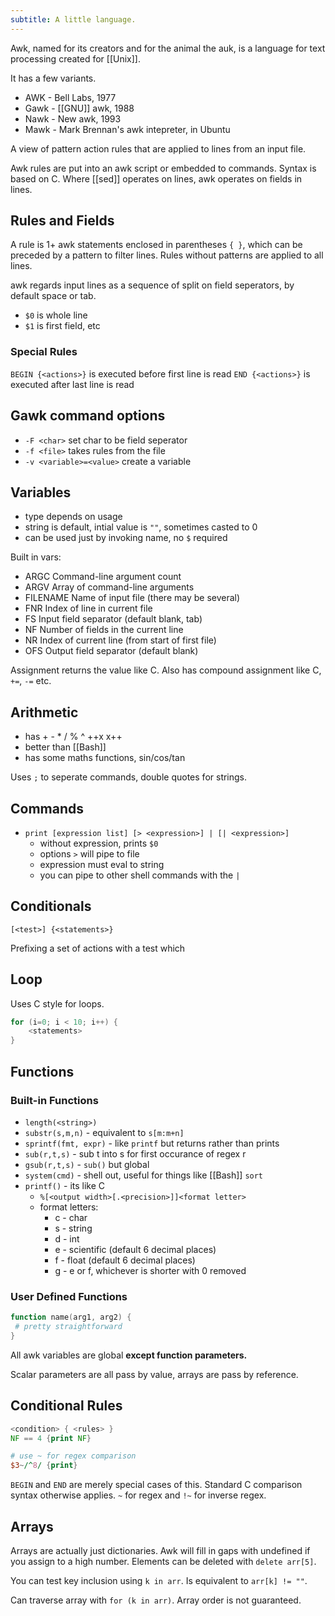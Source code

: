 ```yaml
---
subtitle: A little language.
---
```

Awk, named for its creators and for the animal the auk, is a language for text processing created for [[Unix]].

It has a few variants.

- AWK - Bell Labs, 1977
- Gawk - [[GNU]] awk, 1988
- Nawk - New awk, 1993
- Mawk - Mark Brennan's awk intepreter, in Ubuntu

A view of pattern action rules that are applied to lines from an input file.

Awk rules are put into an awk script or embedded to commands.  Syntax is based on C.  Where [[sed]] operates on lines, awk operates on fields in lines.

## Rules and Fields

A rule is 1+ awk statements  enclosed in parentheses `{ }`, which can be preceded by a pattern to filter lines.  Rules without patterns are applied to all lines.

awk regards input lines as a sequence of split on field seperators, by default space or tab.

- `$0` is whole line
- `$1` is first field, etc

### Special Rules

`BEGIN {<actions>}` is executed before first line is read
`END {<actions>}` is executed after last line is read

## Gawk command options

- `-F <char>` set char to be field seperator
- `-f <file>` takes rules from the file
- `-v <variable>=<value>` create a variable

## Variables

- type depends on usage
- string is default, intial value is `""`, sometimes casted to 0
- can be used just by invoking name, no `$` required 

Built in vars:

- ARGC Command-line argument count  
- ARGV Array of command-line arguments  
- FILENAME Name of input file (there may be several)  
- FNR Index of line in current file  
- FS Input field separator (default blank, tab)  
- NF Number of fields in the current line  
- NR Index of current line (from start of first file)  
- OFS Output field separator (default blank)

Assignment returns the value like C.  Also has compound assignment like C, `+=`, `-=` etc.

## Arithmetic

- has + - \* / % ^ ++x x++
- better than [[Bash]]
- has some maths functions, sin/cos/tan

Uses `;` to seperate commands, double quotes for strings.

## Commands

- `print [expression list] [> <expression>] | [| <expression>]`
	- without expression, prints `$0`
	- options `>` will pipe to file
	- expression must eval to string
	- you can pipe to other shell commands with the `|`

## Conditionals

`[<test>] {<statements>}`

Prefixing a set of actions with a test which

## Loop

Uses C style for loops.

```awk
for (i=0; i < 10; i++) {
	<statements>
}
```



## Functions

### Built-in Functions

- `length(<string>)`
- `substr(s,m,n)` - equivalent to `s[m:m+n]`
- `sprintf(fmt, expr)` - like `printf` but returns rather than prints
- `sub(r,t,s)` - sub t into s for first occurance of regex r
- `gsub(r,t,s)` - `sub()` but global
- `system(cmd)` - shell out, useful for things like [[Bash]] `sort`
- `printf()` - its like C
	- `%[<output width>[.<precision>]]<format letter>`
	- format letters:
		- c - char
		- s - string
		- d - int
		- e - scientific (default 6 decimal places) 
		- f - float (default 6 decimal places)
		- g - e or f, whichever is shorter with 0 removed

### User Defined Functions

```awk
function name(arg1, arg2) {
 # pretty straightforward
}
```

All awk variables are global **except function parameters.**

Scalar parameters are all pass by value, arrays are pass by reference.

## Conditional Rules

```awk
<condition> { <rules> }
NF == 4 {print NF}

# use ~ for regex comparison
$3~/^8/ {print}
```

`BEGIN` and  `END` are merely special cases of this.  Standard C comparison syntax otherwise applies. `~` for regex and `!~` for inverse regex.

## Arrays

Arrays are actually just dictionaries.  Awk will fill in gaps with undefined if you assign to a high number.  Elements can be deleted with `delete arr[5]`.

You can test key inclusion using `k in arr`.  Is equivalent to `arr[k] != ""`.

Can traverse array with `for (k in arr)`.  Array order is not guaranteed.